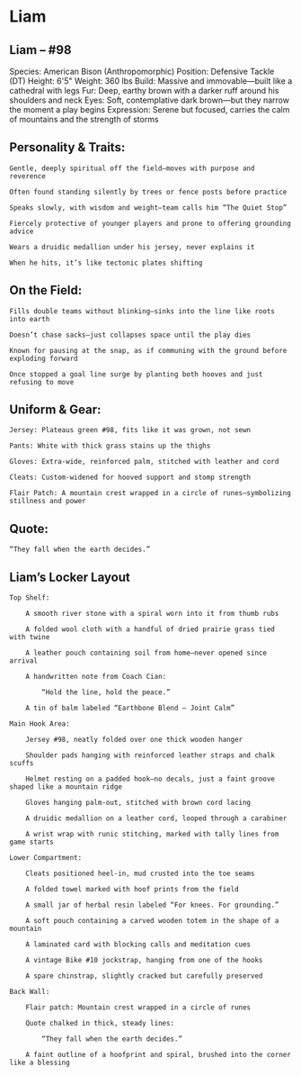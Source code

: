 # Liam

## Liam – #98

Species: American Bison (Anthropomorphic)
Position: Defensive Tackle (DT)
Height: 6'5"
Weight: 360 lbs
Build: Massive and immovable—built like a cathedral with legs
Fur: Deep, earthy brown with a darker ruff around his shoulders and neck
Eyes: Soft, contemplative dark brown—but they narrow the moment a play begins
Expression: Serene but focused, carries the calm of mountains and the strength of storms
## Personality & Traits:

    Gentle, deeply spiritual off the field—moves with purpose and reverence

    Often found standing silently by trees or fence posts before practice

    Speaks slowly, with wisdom and weight—team calls him “The Quiet Stop”

    Fiercely protective of younger players and prone to offering grounding advice

    Wears a druidic medallion under his jersey, never explains it

    When he hits, it’s like tectonic plates shifting

## On the Field:

    Fills double teams without blinking—sinks into the line like roots into earth

    Doesn’t chase sacks—just collapses space until the play dies

    Known for pausing at the snap, as if communing with the ground before exploding forward

    Once stopped a goal line surge by planting both hooves and just refusing to move

## Uniform & Gear:

    Jersey: Plateaus green #98, fits like it was grown, not sewn

    Pants: White with thick grass stains up the thighs

    Gloves: Extra-wide, reinforced palm, stitched with leather and cord

    Cleats: Custom-widened for hooved support and stomp strength

    Flair Patch: A mountain crest wrapped in a circle of runes—symbolizing stillness and power

## Quote:

    “They fall when the earth decides.”

## Liam’s Locker Layout

    Top Shelf:

        A smooth river stone with a spiral worn into it from thumb rubs

        A folded wool cloth with a handful of dried prairie grass tied with twine

        A leather pouch containing soil from home—never opened since arrival

        A handwritten note from Coach Cian:

            “Hold the line, hold the peace.”

        A tin of balm labeled “Earthbone Blend – Joint Calm”

    Main Hook Area:

        Jersey #98, neatly folded over one thick wooden hanger

        Shoulder pads hanging with reinforced leather straps and chalk scuffs

        Helmet resting on a padded hook—no decals, just a faint groove shaped like a mountain ridge

        Gloves hanging palm-out, stitched with brown cord lacing

        A druidic medallion on a leather cord, looped through a carabiner

        A wrist wrap with runic stitching, marked with tally lines from game starts

    Lower Compartment:

        Cleats positioned heel-in, mud crusted into the toe seams

        A folded towel marked with hoof prints from the field

        A small jar of herbal resin labeled “For knees. For grounding.”

        A soft pouch containing a carved wooden totem in the shape of a mountain

        A laminated card with blocking calls and meditation cues

        A vintage Bike #10 jockstrap, hanging from one of the hooks

        A spare chinstrap, slightly cracked but carefully preserved

    Back Wall:

        Flair patch: Mountain crest wrapped in a circle of runes

        Quote chalked in thick, steady lines:

            “They fall when the earth decides.”

        A faint outline of a hoofprint and spiral, brushed into the corner like a blessing
